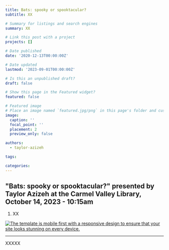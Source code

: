 ```yaml
---
title: Bats: spooky or spooktacular?
subtitle: XX

# Summary for listings and search engines
summary: XX

# Link this post with a project
projects: []

# Date published
date: '2020-12-13T00:00:00Z'

# Date updated
lastmod: '2023-09-01T00:00:00Z'

# Is this an unpublished draft?
draft: false

# Show this page in the Featured widget?
featured: false

# Featured image
# Place an image named `featured.jpg/png` in this page's folder and customize its options here.
image:
  caption: ''
  focal_point: ''
  placement: 2
  preview_only: false

authors:
  - taylor-azizeh

tags:

categories:
---
```



## "Bats: spooky or spooktacular?" presented by Taylor Azizeh at the Carmel Valley Library, October 14, 2023 - 10:15am

1. XX

[![The template is mobile first with a responsive design to ensure that your site looks stunning on every device.](https://raw.githubusercontent.com/wowchemy/wowchemy-hugo-modules/main/starters/academic/preview.png)](https://wowchemy.com)

---

XXXXX

